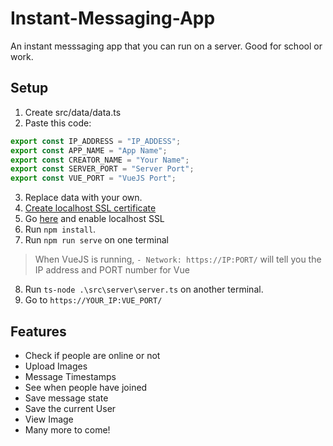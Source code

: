 # Instant-Messaging-App

An instant messsaging app that you can run on a server. Good for school or work.

## Setup

1. Create src/data/data.ts
2. Paste this code:

```ts
export const IP_ADDRESS = "IP_ADDESS";
export const APP_NAME = "App Name";
export const CREATOR_NAME = "Your Name";
export const SERVER_PORT = "Server Port";
export const VUE_PORT = "VueJS Port";
```

3. Replace data with your own.
4. [Create localhost SSL certificate](https://www.section.io/engineering-education/how-to-get-ssl-https-for-localhost/)
5. Go [here](chrome://flags/#allow-insecure-localhost) and enable localhost SSL
6. Run `npm install`.
7. Run `npm run serve` on one terminal

> When VueJS is running, `- Network: https://IP:PORT/` will tell you the IP address and PORT number for Vue

8. Run `ts-node .\src\server\server.ts` on another terminal.
9. Go to `https://YOUR_IP:VUE_PORT/`

## Features

* Check if people are online or not
* Upload Images
* Message Timestamps
* See when people have joined
* Save message state
* Save the current User
* View Image
* Many more to come!
